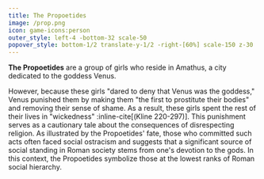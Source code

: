```yaml
---
title: The Propoetides
image: /prop.png
icon: game-icons:person
outer_style: left-4 -bottom-32 scale-50
popover_style: bottom-1/2 translate-y-1/2 -right-[60%] scale-150 z-30
---
```

**The Propoetides** are a group of girls who reside in Amathus, a city dedicated to the goddess Venus.
<!--more-->
 However, because these girls "dared to deny that Venus was the goddess," Venus punished them by making them "the first to prostitute their bodies" and removing their sense of shame. As a result, these girls spent the rest of their lives in "wickedness" :inline-cite[(Kline 220-297)]. This punishment serves as a cautionary tale about the consequences of disrespecting religion. As illustrated by the Propoetides' fate, those who committed such acts often faced social ostracism and suggests that a significant source of social standing in Roman society stems from one's devotion to the gods. In this context, the Propoetides symbolize those at the lowest ranks of Roman social hierarchy.
